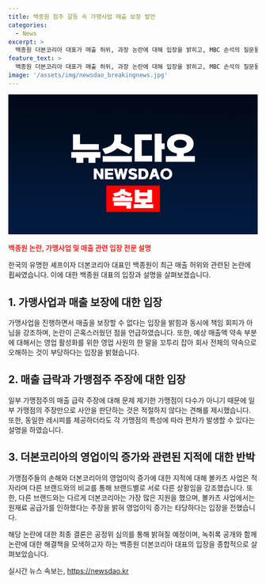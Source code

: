 ```yaml
---
title: 백종원 점주 갈등 속 가맹사업 매출 보장 발언
categories:
  - News
excerpt: >
  백종원 더본코리아 대표가 매출 허위, 과장 논란에 대해 입장을 밝히고, MBC 손석의 질문들에 출연했습니다. 가맹사업을 통해 매출을 보장할 순 없다며 책임을 회피하지 않겠다고 밝히고, 녹취록 공개를 약속했습니다. 일부 가맹점주의 매출 급락 주장에 대해선 가맹점마다 편차가 있다고 설명하며, 브랜드의 영업이익이 늘었다는 지적을 일축했습니다. 더본코리아와 가맹점주협의회는 공정위에 서로를 신고했습니다.
feature_text: >
  백종원 더본코리아 대표가 매출 허위, 과장 논란에 대해 입장을 밝히고, MBC 손석의 질문들에 출연했습니다. 가맹사업을 통해 매출을 보장할 순 없다며 책임을 회피하지 않겠다고 밝히고, 녹취록 공개를 약속했습니다. 일부 가맹점주의 매출 급락 주장에 대해선 가맹점마다 편차가 있다고 설명하며, 브랜드의 영업이익이 늘었다는 지적을 일축했습니다. 더본코리아와 가맹점주협의회는 공정위에 서로를 신고했습니다.
image: '/assets/img/newsdao_breakingnews.jpg'
---
```


<p><img src="/assets/img/newsdao_breakingnews.jpg" alt="ranknews 속보" /></p>

<p><b><span style="color: #ee2323;">백종원 논란, 가맹사업 및 매출 관련 입장 전문 설명</span></b></p>

<p>한국의 유명한 셰프이자 더본코리아 대표인 백종원이 최근 매출 허위와 관련된 논란에 휩싸였습니다. 이에 대한 백종원 대표의 입장과 설명을 살펴보겠습니다. </p>

<h2 data-ke-size="size26">1. 가맹사업과 매출 보장에 대한 입장</h2>

<p>가맹사업을 진행하면서 매출을 보장할 수 없다는 입장을 밝힘과 동시에 책임 회피가 아님을 강조하며, 논란이 곤혹스러웠던 점을 언급하였습니다. 또한, 예상 매출액 약속 부분에 대해서는 영업 활성화를 위한 영업 사원의 한 말을 꼬투리 잡아 회사 전체의 약속으로 오해하는 것이 부당하다는 입장을 밝혔습니다.</p>

<p data-ke-size="size16"></p>

<h2 data-ke-size="size26">2. 매출 급락과 가맹점주 주장에 대한 입장</h2>

<p>일부 가맹점주의 매출 급락 주장에 대해 문제 제기한 가맹점이 다수가 아니기 때문에 일부 가맹점의 주장만으로 사안을 판단하는 것은 적절하지 않다는 견해를 제시했습니다. 또한, 동일한 레시피를 제공하더라도 각 가맹점의 특성에 따라 편차가 발생할 수 있다는 설명을 하였습니다.</p>

<p data-ke-size="size16"></p>

<h2 data-ke-size="size26">3. 더본코리아의 영업이익 증가와 관련된 지적에 대한 반박</h2>

<p>가맹점주들의 손해와 더본코리아의 영업이익 증가에 대한 지적에 대해 볼카츠 사업은 적자라며 다른 브랜드와의 비교를 통해 브랜드별로 서로 다른 상황임을 강조했습니다. 또한, 다른 브랜드와는 다르게 더본코리아는 가장 많은 지원을 했으며, 볼카츠 사업에서는 원재료 공급가를 인하했다는 주장을 밝혀 영업이익 증가는 타당하다는 입장을 전했습니다.</p>

<p data-ke-size="size16"></p>

<p>해당 논란에 대한 최종 결론은 공정위 심의를 통해 밝혀질 예정이며, 녹취록 공개와 함께 논란에 대한 해결책을 모색하고자 하는 백종원 더본코리아 대표의 입장을 종합적으로 살펴보았습니다.</p>
실시간 뉴스 속보는, <a href="https://newsdao.kr" rel="dofollow">https://newsdao.kr</a>



